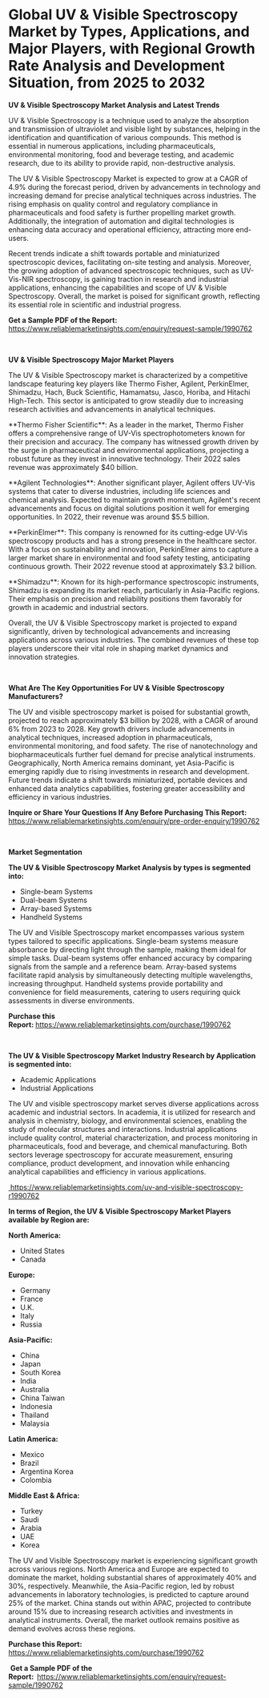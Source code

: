 <p><h1>Global UV & Visible Spectroscopy Market by Types, Applications, and Major Players, with Regional Growth Rate Analysis and Development Situation, from 2025 to 2032</h1></p><p><strong>UV & Visible Spectroscopy Market Analysis and Latest Trends</strong></p>
<p><p>UV & Visible Spectroscopy is a technique used to analyze the absorption and transmission of ultraviolet and visible light by substances, helping in the identification and quantification of various compounds. This method is essential in numerous applications, including pharmaceuticals, environmental monitoring, food and beverage testing, and academic research, due to its ability to provide rapid, non-destructive analysis.</p><p>The UV & Visible Spectroscopy Market is expected to grow at a CAGR of 4.9% during the forecast period, driven by advancements in technology and increasing demand for precise analytical techniques across industries. The rising emphasis on quality control and regulatory compliance in pharmaceuticals and food safety is further propelling market growth. Additionally, the integration of automation and digital technologies is enhancing data accuracy and operational efficiency, attracting more end-users.</p><p>Recent trends indicate a shift towards portable and miniaturized spectroscopic devices, facilitating on-site testing and analysis. Moreover, the growing adoption of advanced spectroscopic techniques, such as UV-Vis-NIR spectroscopy, is gaining traction in research and industrial applications, enhancing the capabilities and scope of UV & Visible Spectroscopy. Overall, the market is poised for significant growth, reflecting its essential role in scientific and industrial progress.</p></p>
<p><strong>Get a Sample PDF of the Report:&nbsp;</strong> <a href="https://www.reliablemarketinsights.com/enquiry/request-sample/1990762?utm_campaign=3193&utm_medium=2&utm_source=Github&utm_content=ia&utm_term=12042025&utm_id=uv-visible-spectroscopy">https://www.reliablemarketinsights.com/enquiry/request-sample/1990762</a></p>
<p>&nbsp;</p>
<p><strong>UV & Visible Spectroscopy Major Market Players</strong></p>
<p><p>The UV & Visible Spectroscopy market is characterized by a competitive landscape featuring key players like Thermo Fisher, Agilent, PerkinElmer, Shimadzu, Hach, Buck Scientific, Hamamatsu, Jasco, Horiba, and Hitachi High-Tech. This sector is anticipated to grow steadily due to increasing research activities and advancements in analytical techniques.</p><p>**Thermo Fisher Scientific**: As a leader in the market, Thermo Fisher offers a comprehensive range of UV-Vis spectrophotometers known for their precision and accuracy. The company has witnessed growth driven by the surge in pharmaceutical and environmental applications, projecting a robust future as they invest in innovative technology. Their 2022 sales revenue was approximately $40 billion.</p><p>**Agilent Technologies**: Another significant player, Agilent offers UV-Vis systems that cater to diverse industries, including life sciences and chemical analysis. Expected to maintain growth momentum, Agilent's recent advancements and focus on digital solutions position it well for emerging opportunities. In 2022, their revenue was around $5.5 billion.</p><p>**PerkinElmer**: This company is renowned for its cutting-edge UV-Vis spectroscopy products and has a strong presence in the healthcare sector. With a focus on sustainability and innovation, PerkinElmer aims to capture a larger market share in environmental and food safety testing, anticipating continuous growth. Their 2022 revenue stood at approximately $3.2 billion.</p><p>**Shimadzu**: Known for its high-performance spectroscopic instruments, Shimadzu is expanding its market reach, particularly in Asia-Pacific regions. Their emphasis on precision and reliability positions them favorably for growth in academic and industrial sectors.</p><p>Overall, the UV & Visible Spectroscopy market is projected to expand significantly, driven by technological advancements and increasing applications across various industries. The combined revenues of these top players underscore their vital role in shaping market dynamics and innovation strategies.</p></p>
<p>&nbsp;</p>
<p><strong>What Are The Key Opportunities For UV & Visible Spectroscopy Manufacturers?</strong></p>
<p><p>The UV and visible spectroscopy market is poised for substantial growth, projected to reach approximately $3 billion by 2028, with a CAGR of around 6% from 2023 to 2028. Key growth drivers include advancements in analytical techniques, increased adoption in pharmaceuticals, environmental monitoring, and food safety. The rise of nanotechnology and biopharmaceuticals further fuel demand for precise analytical instruments. Geographically, North America remains dominant, yet Asia-Pacific is emerging rapidly due to rising investments in research and development. Future trends indicate a shift towards miniaturized, portable devices and enhanced data analytics capabilities, fostering greater accessibility and efficiency in various industries.</p></p>
<p><strong>Inquire or Share Your Questions If Any Before Purchasing This Report:</strong> <a href="https://www.reliablemarketinsights.com/enquiry/pre-order-enquiry/1990762?utm_campaign=3193&utm_medium=2&utm_source=Github&utm_content=ia&utm_term=12042025&utm_id=uv-visible-spectroscopy">https://www.reliablemarketinsights.com/enquiry/pre-order-enquiry/1990762</a></p>
<p>&nbsp;</p>
<p><strong>Market Segmentation</strong></p>
<p><strong>The UV & Visible Spectroscopy Market Analysis by types is segmented into:</strong></p>
<p><ul><li>Single-beam Systems</li><li>Dual-beam Systems</li><li>Array-based Systems</li><li>Handheld Systems</li></ul></p>
<p><p>The UV and Visible Spectroscopy market encompasses various system types tailored to specific applications. Single-beam systems measure absorbance by directing light through the sample, making them ideal for simple tasks. Dual-beam systems offer enhanced accuracy by comparing signals from the sample and a reference beam. Array-based systems facilitate rapid analysis by simultaneously detecting multiple wavelengths, increasing throughput. Handheld systems provide portability and convenience for field measurements, catering to users requiring quick assessments in diverse environments.</p></p>
<p><strong>Purchase this Report:&nbsp;</strong><a href="https://www.reliablemarketinsights.com/purchase/1990762?utm_campaign=3193&utm_medium=2&utm_source=Github&utm_content=ia&utm_term=12042025&utm_id=uv-visible-spectroscopy">https://www.reliablemarketinsights.com/purchase/1990762</a></p>
<p>&nbsp;</p>
<p><strong>The UV & Visible Spectroscopy Market Industry Research by Application is segmented into:</strong></p>
<p><ul><li>Academic Applications</li><li>Industrial Applications</li></ul></p>
<p><p>The UV and visible spectroscopy market serves diverse applications across academic and industrial sectors. In academia, it is utilized for research and analysis in chemistry, biology, and environmental sciences, enabling the study of molecular structures and interactions. Industrial applications include quality control, material characterization, and process monitoring in pharmaceuticals, food and beverage, and chemical manufacturing. Both sectors leverage spectroscopy for accurate measurement, ensuring compliance, product development, and innovation while enhancing analytical capabilities and efficiency in various applications.</p></p>
<p><a href="https://www.reliablemarketinsights.com/uv-and-visible-spectroscopy-r1990762?utm_campaign=3193&utm_medium=2&utm_source=Github&utm_content=ia&utm_term=12042025&utm_id=uv-visible-spectroscopy">&nbsp;https://www.reliablemarketinsights.com/uv-and-visible-spectroscopy-r1990762</a></p>
<p><strong>In terms of Region, the UV & Visible Spectroscopy Market Players available by Region are:</strong></p>
<p>
    <p> <strong> North America: </strong>
        <ul>
            <li>United States</li>
            <li>Canada</li>
        </ul>
        </p> 
    <p> <strong> Europe: </strong>
        <ul>
            <li>Germany</li>
            <li>France</li>
            <li>U.K.</li>
            <li>Italy</li>
            <li>Russia</li>
        </ul>
        </p> 
    <p> <strong> Asia-Pacific: </strong>
        <ul>
            <li>China</li>
            <li>Japan</li>
            <li>South Korea</li>
            <li>India</li>
            <li>Australia</li>
            <li>China Taiwan</li>
            <li>Indonesia</li>
            <li>Thailand</li>
            <li>Malaysia</li>
        </ul>
        </p> 
    <p> <strong> Latin America: </strong>
        <ul>
            <li>Mexico</li>
            <li>Brazil</li>
            <li>Argentina Korea</li>
            <li>Colombia</li>
        </ul>
        </p> 
    <p> <strong> Middle East & Africa: </strong>
        <ul>
            <li>Turkey</li>
            <li>Saudi</li>
            <li>Arabia</li>
            <li>UAE</li>
            <li>Korea</li>
        </ul>
    </p>
    </p>
<p><p>The UV and Visible Spectroscopy market is experiencing significant growth across various regions. North America and Europe are expected to dominate the market, holding substantial shares of approximately 40% and 30%, respectively. Meanwhile, the Asia-Pacific region, led by robust advancements in laboratory technologies, is predicted to capture around 25% of the market. China stands out within APAC, projected to contribute around 15% due to increasing research activities and investments in analytical instruments. Overall, the market outlook remains positive as demand evolves across these regions.</p></p>
<p><strong>Purchase this Report: </strong><a href="https://www.reliablemarketinsights.com/purchase/1990762?utm_campaign=3193&utm_medium=2&utm_source=Github&utm_content=ia&utm_term=12042025&utm_id=uv-visible-spectroscopy">https://www.reliablemarketinsights.com/purchase/1990762</a></p>
<p>&nbsp;<strong>Get a Sample PDF of the Report:&nbsp;&nbsp;</strong><a href="https://www.reliablemarketinsights.com/enquiry/request-sample/1990762?utm_campaign=3193&utm_medium=2&utm_source=Github&utm_content=ia&utm_term=12042025&utm_id=uv-visible-spectroscopy">https://www.reliablemarketinsights.com/enquiry/request-sample/1990762</a></p>
<p><strong></strong></p>
<p><p></p><p></p><p></p></p>